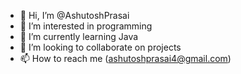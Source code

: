 - 👋 Hi, I’m @AshutoshPrasai
- 👀 I’m interested in programming
- 🌱 I’m currently learning Java
- 💞️ I’m looking to collaborate on projects
- 📫 How to reach me (ashutoshprasai4@gmail.com)

<!---
AshutoshPrasai/AshutoshPrasai is a ✨ special ✨ repository because its `README.md` (this file) appears on your GitHub profile.
You can click the Preview link to take a look at your changes.
--->
